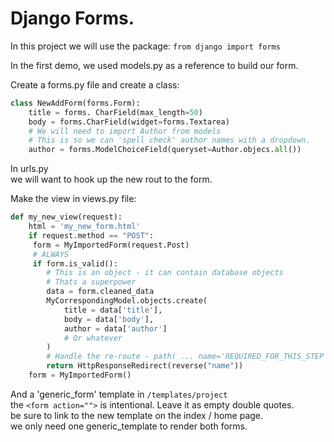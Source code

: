 # Django Forms.

In this project we will use the package: `from django import forms`  

In the first demo, we used models.py as a reference to build our form.  
  
Create a forms.py file and create a class:

```python
class NewAddForm(forms.Form):
    title = forms. CharField(max_length=50)
    body = forms.CharField(widget=forms.Textarea)
    # We will need to import Author from models
    # This is so we can 'spell check' author names with a dropdown.
    author = forms.ModelChoiceField(queryset=Author.objecs.all()) 

```
  
In urls.py  
we will want to hook up the new rout to the form.   
  
Make the view in views.py file:  
```python
def my_new_view(request):
    html = 'my_new_form.html'
    if request.method == "POST":
     form = MyImportedForm(request.Post)
     # ALWAYS
     if form.is_valid():
        # This is an object - it can contain database objects
        # Thats a superpower
        data = form.cleaned_data
        MyCorrespondingModel.objects.create(
            title = data['title'],
            body = data['body'],
            author = data['author']
            # Or whatever
        )
        # Handle the re-route - path( ... name='REQUIRED_FOR_THIS_STEP')
        return HttpResponseRedirect(reverse("name"))
    form = MyImportedForm()
```
And a 'generic_form' template in `/templates/project`  
the `<form action="">` is intentional. Leave it as empty double quotes.  
be sure to link to the new template on the index / home page.  
we only need one generic_template to render both forms.  

